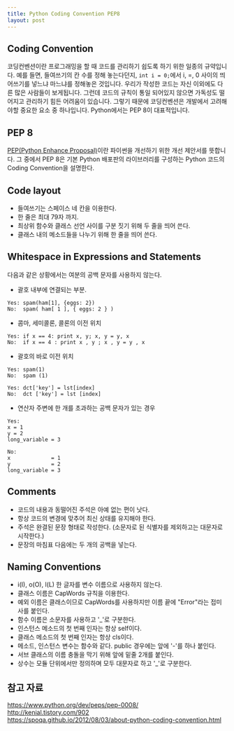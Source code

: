 ```yaml
---
title: Python Coding Convention PEP8
layout: post
---
```


## Coding Convention
코딩컨벤션이란 프로그래밍을 할 때 코드를 관리하기 쉽도록 하기 위한 일종의 규약입니다. 예를 들면, 들여쓰기의 칸 수를 정해 놓는다던지, `int i = 0;`에서 i, =, 0 사이의 띄어쓰기를 넣느냐 마느냐를 정해놓은 것입니다. 우리가 작성한 코드는 자신 이외에도 다른 많은 사람들이 보게됩니다. 그런데 코드의 규칙이 통일 되어있지 않으면 가독성도 떨어지고 관리하기 힘든 어려움이 있습니다. 그렇기 때문에 코딩컨벤션은 개발에서 고려해야할 중요한 요소 중 하나입니다. Python에서는 PEP 8이 대표적입니다.

## PEP 8
[PEP(Python Enhance Proposal)](https://www.python.org/dev/peps)이란 파이썬을 개선하기 위한 개선 제안서를 뜻합니다. 그 중에서 PEP 8은 기본 Python 배포판의 라이브러리를 구성하는 Python 코드의 Coding Convention을 설명한다.

## Code layout
- 들여쓰기는 스페이스 네 칸을 이용한다.
- 한 줄은 최대 79자 까지.
- 최상위 함수와 클래스 선언 사이를 구분 짓기 위해 두 줄을 띄어 쓴다.
- 클래스 내의 메소드들을 나누기 위해 한 줄을 띄어 쓴다.

## Whitespace in Expressions and Statements  

다음과 같은 상황에서는 여분의 공백 문자를 사용하지 않는다.  

- 괄호 내부에 연결되는 부분.

```
Yes: spam(ham[1], {eggs: 2})
No:  spam( ham[ 1 ], { eggs: 2 } )
```

- 콤마, 세미콜론, 콜론의 이전 위치

```
Yes: if x == 4: print x, y; x, y = y, x
No:  if x == 4 : print x , y ; x , y = y , x
```

- 괄호의 바로 이전 위치

```
Yes: spam(1)
No:  spam (1)
```

```
Yes: dct['key'] = lst[index]
No:  dct ['key'] = lst [index]
```
- 연산자 주변에 한 개를 초과하는 공백 문자가 있는 경우

```
Yes:
x = 1
y = 2
long_variable = 3

No:
x             = 1
y             = 2
long_variable = 3
```

## Comments
- 코드의 내용과 동떨어진 주석은 아예 없는 편이 낫다.
- 항상 코드의 변경에 맞추어 최신 상태를 유지해야 한다.
- 주석은 완결된 문장 형태로 작성한다. (소문자로 된 식별자를 제외하고는 대문자로 시작한다.)
- 문장의 마침표 다음에는 두 개의 공백을 넣는다.

## Naming Conventions
- i(I), o(O), l(L) 한 글자를 변수 이름으로 사용하지 않는다.
- 클래스 이름은 CapWords 규칙을 이용한다.
- 예외 이름은 클래스이므로 CapWords를 사용하지만 이름 끝에 "Error"라는 접미사를 붙인다.
- 함수 이름은 소문자를 사용하고 '_'로 구분한다.
- 인스턴스 메소드의 첫 번째 인자는 항상 self이다.
- 클래스 메소드의 첫 번째 인자는 항상 cls이다.
- 메소드, 인스턴스 변수는 함수와 같다. public 경우에는 앞에 '-'를 하나 붙인다.
- 서브 클래스의 이름 충돌을 막기 위해 앞에 밑줄 2개를 붙인다.
- 상수는 모듈 단위에서만 정의하며 모두 대문자로 하고 '_'로 구분한다.



## 참고 자료
<https://www.python.org/dev/peps/pep-0008/><br>
<http://kenial.tistory.com/902><br>
<https://spoqa.github.io/2012/08/03/about-python-coding-convention.html>
